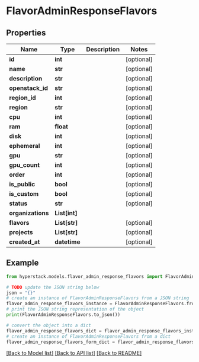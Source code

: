 # FlavorAdminResponseFlavors


## Properties

Name | Type | Description | Notes
------------ | ------------- | ------------- | -------------
**id** | **int** |  | [optional] 
**name** | **str** |  | [optional] 
**description** | **str** |  | [optional] 
**openstack_id** | **str** |  | [optional] 
**region_id** | **int** |  | [optional] 
**region** | **str** |  | [optional] 
**cpu** | **int** |  | [optional] 
**ram** | **float** |  | [optional] 
**disk** | **int** |  | [optional] 
**ephemeral** | **int** |  | [optional] 
**gpu** | **str** |  | [optional] 
**gpu_count** | **int** |  | [optional] 
**order** | **int** |  | [optional] 
**is_public** | **bool** |  | [optional] 
**is_custom** | **bool** |  | [optional] 
**status** | **str** |  | [optional] 
**organizations** | **List[int]** |  | 
**flavors** | **List[str]** |  | [optional] 
**projects** | **List[str]** |  | [optional] 
**created_at** | **datetime** |  | [optional] 

## Example

```python
from hyperstack.models.flavor_admin_response_flavors import FlavorAdminResponseFlavors

# TODO update the JSON string below
json = "{}"
# create an instance of FlavorAdminResponseFlavors from a JSON string
flavor_admin_response_flavors_instance = FlavorAdminResponseFlavors.from_json(json)
# print the JSON string representation of the object
print(FlavorAdminResponseFlavors.to_json())

# convert the object into a dict
flavor_admin_response_flavors_dict = flavor_admin_response_flavors_instance.to_dict()
# create an instance of FlavorAdminResponseFlavors from a dict
flavor_admin_response_flavors_form_dict = flavor_admin_response_flavors.from_dict(flavor_admin_response_flavors_dict)
```
[[Back to Model list]](../README.md#documentation-for-models) [[Back to API list]](../README.md#documentation-for-api-endpoints) [[Back to README]](../README.md)


